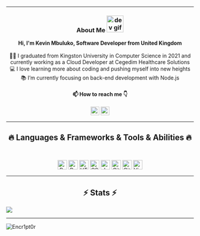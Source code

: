 <!-- Ctrl + Shift + V to preview :) -->

<hr>
   
<h3 align="center">About Me <img src="/images/Developer.gif" alt="dev gif"  height="45px">  
</h3>
<p align="center">
  <b>Hi, I'm Kevin Mbuluko, Software Developer from United Kingdom</b>
  <br>
  <br>
  👨‍🎓 I graduated from Kingston University in Computer Science in 2021 and currently working as a Cloud Developer at Cegedim Healthcare Solutions
  <br>
  💻 I love learning more about coding and pushing myself into new heights
  <br>
  📚 I’m currently focusing on back-end development with Node.js
</p>

<h4 align="center">📫 How to reach me 👇</h4>
<p align="center"> <a href="https://www.linkedin.com/in/kevinmbuluko/"><img src="https://img.shields.io/badge/linkedin-%230077B5.svg?&style=for-the-badge&logo=linkedin&logoColor=white" height=23></a> <a href="mailto:presidor16@gmail.com"><img src="https://img.shields.io/badge/Gmail-D14836?style=for-the-badge&logo=gmail&logoColor=white" height=23></a> 
<hr>
<h2 align="center">🔥 Languages & Frameworks & Tools & Abilities 🔥</h2><br>
<p align="center">
<!--   <code><img title="C" height="25" src="images/c.svg"></code> -->
<!--   <img title="C++" height="25" src="images/cpp.svg"></code> -->
  <img title="Problem Solving" height="25" src="images/problemSolving.png">
<!--   <code><img title="C#" height="25" src="images/cSharp.svg"></code> -->
  <img title="Python" height="25" src="images/python-original.svg">
<!--   <img title="Numpy" height="25" src="images/numpy.svg"> -->
<!--   <img title="Pandas" height="25" src="images/pandas.svg"> -->
<!--   <img title="Matplotlib" height="25" src="images/matplotlib.svg"> -->
<!--   <img title="Seaborn" height="25" src="images/seaborn.svg"> -->
<!--   <img title="Scikit Learn" height="25" src="images/Scikit_learn.svg"> -->
  <img title="HTML5" height="25" src="images/html5.svg">
  <img title="CSS" height="25" src="images/css.svg">
  <img title="Javascript" height="25" src="images/javascript.svg">
<!--   <img title="JSON" height="25" src="images/json.svg"> -->
  <img title="Git" height="25" src="images/git-original.svg">
  <img title="GitHub" height="25" src="images/github.svg">
  <img title="Visual Studio Code" height="25" src="images/vscode.png">
<!--   <code><img title="Microsoft Visual Studio" height="25" src="images/visualstudio.png"></code> -->
</p>
<hr>

<h2 align="center">⚡ Stats ⚡</h2>

<a href="https://github.com/Encr1pt0r">
  <img align="center" src="https://github-readme-stats.vercel.app/api?username=Encr1pt0r" />
</a>

<!-- <a href="https://github.com/HalemoGPA/">
      <img width=325  src="https://github-readme-stats.vercel.app/api/top-langs/?username=HalemoGPA&hide=c%23,powershell,Mathematica,Ruby,Objective-C,Objective-C%2b%2b,Cuda&title_color=61dafb&text_color=ffffff&icon_color=61dafb&bg_color=20232a&langs_count=8&layout=compact&border_color=61dafb&hide_border=true" /> -->
 </a>
</p>

<!-- <hr>
<h2 align="center">💹 Most Popular Repos 💹</h2>
<br>
<p align="center">
<a href="https://github.com/HalemoGPA/Learn-Js/">
  <img width=300 align="center" src="https://github-readme-stats.vercel.app/api/pin/?username=HalemoGPA&repo=Learn-Js&title_color=ffffff&text_color=c9cacc&icon_color=2bbc8a&bg_color=1d1f21" />
</a>   
  
<a href="https://github.com/HalemoGPA/Learn-CSS/">
  <img width=300 align="center" src="https://github-readme-stats.vercel.app/api/pin/?username=HalemoGPA&repo=Learn-CSS&title_color=ffffff&text_color=c9cacc&icon_color=2bbc8a&bg_color=1d1f21" />
</a>    

</p> -->

<hr>
<!-- <p align="center">
  <a href="https://www.buymeacoffee.com/HalemoGPA" target="_blank" ><img src="https://www.buymeacoffee.com/assets/img/custom_images/orange_img.png" alt="HalemoGPA buy me a coffee" width="230"></a>
</p> -->

<img align="center" src="https://visitor-badge.laobi.icu/badge?page_id=Encr1pt0r/Encr1pt0r" alt="Encr1pt0r">      

<!---
HalemoGPA/HalemoGPA is a ✨ special ✨ repository because its `README.md` (this file) appears on your GitHub profile.
You can click the Preview link to take a look at your changes.
--->
